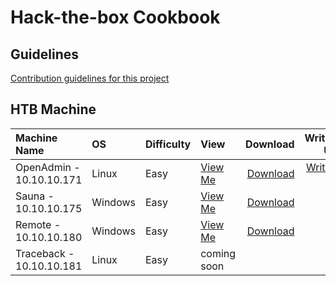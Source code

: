 # Hack-the-box Cookbook 

## Guidelines  
[Contribution guidelines for this project](https://github.com/codingninja008/Hack-the-Box-Cookbook/blob/master/Guidelines.md)


## HTB Machine

  | Machine Name | OS  | Difficulty | View | Download     |Write-Up    |
  | :---         |:--- |:---        |:---  |      ---:    | ---:       |
  |OpenAdmin - 10.10.10.171 |Linux | Easy |[View Me](https://github.com/codingninja008/Hack-the-Box-Cookbook/blob/master/OpenAdmin%20Cookbook.pdf) |[Download](https://github.com/codingninja008/Hack-the-Box-Cookbook/raw/master/OpenAdmin%20Cookbook.pdf) |[Write-up](https://github.com/codingninja008/HackTheBox-Write-Ups/blob/master/Machines/OpenAdmin%20WriteUp.pdf)
  |Sauna - 10.10.10.175 |Windows |Easy |[View Me](https://github.com/codingninja008/Hack-the-Box-Cookbook/blob/master/Sauna%20Cookbook.pdf) |[Download](https://github.com/codingninja008/Hack-the-Box-Cookbook/raw/master/Sauna%20Cookbook.pdf)  |
  |Remote - 10.10.10.180 |Windows |Easy  | [View Me](https://github.com/codingninja008/Hack-the-Box-Cookbook/blob/master/Remote%20CookBook.pdf) | [Download](https://github.com/codingninja008/Hack-the-Box-Cookbook/raw/master/Remote%20CookBook.pdf) | | 
  |Traceback - 10.10.10.181 |Linux |Easy  | coming soon | | | 
 
 
  







